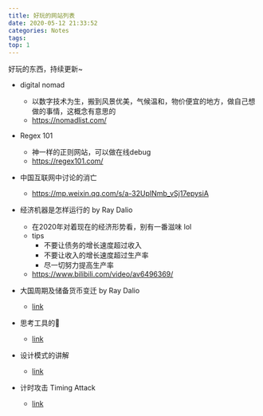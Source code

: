 ```yaml
---
title: 好玩的网站列表
date: 2020-05-12 21:33:52
categories: Notes
tags: 
top: 1
---
```


好玩的东西，持续更新~ 

+ digital nomad
    + 以数字技术为生，搬到风景优美，气候温和，物价便宜的地方，做自己想做的事情，这概念有意思的
    + https://nomadlist.com/ 
+ Regex 101 
    + 神一样的正则网站，可以做在线debug
    + https://regex101.com/ 
+ 中国互联网中讨论的消亡
    + https://mp.weixin.qq.com/s/a-32UpINmb_vSj17epysiA
+ 经济机器是怎样运行的 by Ray Dalio 
    + 在2020年对着现在的经济形势看，别有一番滋味 lol
    + tips
        + 不要让债务的增长速度超过收入
        + 不要让收入的增长速度超过生产率
        + 尽一切努力提高生产率
    + https://www.bilibili.com/video/av6496369/

+ 大国周期及储备货币变迁 by Ray Dalio
    + [link](https://www.chainnews.com/articles/678538813470.htm)

+ 思考工具的📱
    + [link](https://untools.co/)
+ 设计模式的讲解
    + [link](https://refactoringguru.cn/design-patterns)

+ 计时攻击 Timing Attack
    + [link](https://coolshell.cn/articles/21003.html)